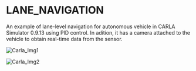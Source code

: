 # LANE_NAVIGATION
An example of lane-level navigation for autonomous vehicle in CARLA Simulator 0.9.13 using PID control. In adition, it has a camera attached to the vehicle to obtain real-time data from the sensor.

![Carla_Img1](https://user-images.githubusercontent.com/94148624/144630512-67ad28b1-320f-4f97-9978-7594f09da9c1.PNG)

![Carla_Img2](https://user-images.githubusercontent.com/94148624/144630523-d19b33fc-2d0a-4689-942c-ee4173d26ab8.PNG)
